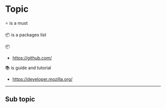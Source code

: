 # Topic

⭐️ is a must

📦 is a packages list

📦
 - https://github.com/

📚 is guide and tutorial
 - https://developer.mozilla.org/
 

---

## Sub topic

